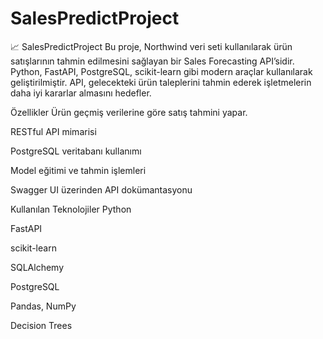 # SalesPredictProject

📈 SalesPredictProject
Bu proje, Northwind veri seti kullanılarak ürün satışlarının tahmin edilmesini sağlayan bir Sales Forecasting API’sidir. Python, FastAPI, PostgreSQL, scikit-learn gibi modern araçlar kullanılarak geliştirilmiştir. API, gelecekteki ürün taleplerini tahmin ederek işletmelerin daha iyi kararlar almasını hedefler.

Özellikler
Ürün geçmiş verilerine göre satış tahmini yapar.

RESTful API mimarisi

PostgreSQL veritabanı kullanımı

Model eğitimi ve tahmin işlemleri

Swagger UI üzerinden API dokümantasyonu

Kullanılan Teknolojiler
Python

FastAPI

scikit-learn

SQLAlchemy

PostgreSQL

Pandas, NumPy

Decision Trees
